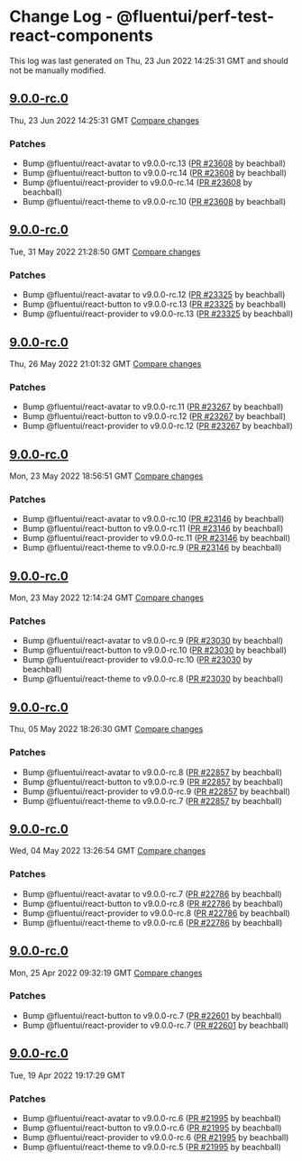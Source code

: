 # Change Log - @fluentui/perf-test-react-components

This log was last generated on Thu, 23 Jun 2022 14:25:31 GMT and should not be manually modified.

<!-- Start content -->

## [9.0.0-rc.0](https://github.com/microsoft/fluentui/tree/@fluentui/perf-test-react-components_v9.0.0-rc.0)

Thu, 23 Jun 2022 14:25:31 GMT 
[Compare changes](https://github.com/microsoft/fluentui/compare/@fluentui/perf-test-react-components_v9.0.0-rc.0..@fluentui/perf-test-react-components_v9.0.0-rc.0)

### Patches

- Bump @fluentui/react-avatar to v9.0.0-rc.13 ([PR #23608](https://github.com/microsoft/fluentui/pull/23608) by beachball)
- Bump @fluentui/react-button to v9.0.0-rc.14 ([PR #23608](https://github.com/microsoft/fluentui/pull/23608) by beachball)
- Bump @fluentui/react-provider to v9.0.0-rc.14 ([PR #23608](https://github.com/microsoft/fluentui/pull/23608) by beachball)
- Bump @fluentui/react-theme to v9.0.0-rc.10 ([PR #23608](https://github.com/microsoft/fluentui/pull/23608) by beachball)

## [9.0.0-rc.0](https://github.com/microsoft/fluentui/tree/@fluentui/perf-test-react-components_v9.0.0-rc.0)

Tue, 31 May 2022 21:28:50 GMT 
[Compare changes](https://github.com/microsoft/fluentui/compare/@fluentui/perf-test-react-components_v9.0.0-rc.0..@fluentui/perf-test-react-components_v9.0.0-rc.0)

### Patches

- Bump @fluentui/react-avatar to v9.0.0-rc.12 ([PR #23325](https://github.com/microsoft/fluentui/pull/23325) by beachball)
- Bump @fluentui/react-button to v9.0.0-rc.13 ([PR #23325](https://github.com/microsoft/fluentui/pull/23325) by beachball)
- Bump @fluentui/react-provider to v9.0.0-rc.13 ([PR #23325](https://github.com/microsoft/fluentui/pull/23325) by beachball)

## [9.0.0-rc.0](https://github.com/microsoft/fluentui/tree/@fluentui/perf-test-react-components_v9.0.0-rc.0)

Thu, 26 May 2022 21:01:32 GMT 
[Compare changes](https://github.com/microsoft/fluentui/compare/@fluentui/perf-test-react-components_v9.0.0-rc.0..@fluentui/perf-test-react-components_v9.0.0-rc.0)

### Patches

- Bump @fluentui/react-avatar to v9.0.0-rc.11 ([PR #23267](https://github.com/microsoft/fluentui/pull/23267) by beachball)
- Bump @fluentui/react-button to v9.0.0-rc.12 ([PR #23267](https://github.com/microsoft/fluentui/pull/23267) by beachball)
- Bump @fluentui/react-provider to v9.0.0-rc.12 ([PR #23267](https://github.com/microsoft/fluentui/pull/23267) by beachball)

## [9.0.0-rc.0](https://github.com/microsoft/fluentui/tree/@fluentui/perf-test-react-components_v9.0.0-rc.0)

Mon, 23 May 2022 18:56:51 GMT 
[Compare changes](https://github.com/microsoft/fluentui/compare/@fluentui/perf-test-react-components_v9.0.0-rc.0..@fluentui/perf-test-react-components_v9.0.0-rc.0)

### Patches

- Bump @fluentui/react-avatar to v9.0.0-rc.10 ([PR #23146](https://github.com/microsoft/fluentui/pull/23146) by beachball)
- Bump @fluentui/react-button to v9.0.0-rc.11 ([PR #23146](https://github.com/microsoft/fluentui/pull/23146) by beachball)
- Bump @fluentui/react-provider to v9.0.0-rc.11 ([PR #23146](https://github.com/microsoft/fluentui/pull/23146) by beachball)
- Bump @fluentui/react-theme to v9.0.0-rc.9 ([PR #23146](https://github.com/microsoft/fluentui/pull/23146) by beachball)

## [9.0.0-rc.0](https://github.com/microsoft/fluentui/tree/@fluentui/perf-test-react-components_v9.0.0-rc.0)

Mon, 23 May 2022 12:14:24 GMT 
[Compare changes](https://github.com/microsoft/fluentui/compare/@fluentui/perf-test-react-components_v9.0.0-rc.0..@fluentui/perf-test-react-components_v9.0.0-rc.0)

### Patches

- Bump @fluentui/react-avatar to v9.0.0-rc.9 ([PR #23030](https://github.com/microsoft/fluentui/pull/23030) by beachball)
- Bump @fluentui/react-button to v9.0.0-rc.10 ([PR #23030](https://github.com/microsoft/fluentui/pull/23030) by beachball)
- Bump @fluentui/react-provider to v9.0.0-rc.10 ([PR #23030](https://github.com/microsoft/fluentui/pull/23030) by beachball)
- Bump @fluentui/react-theme to v9.0.0-rc.8 ([PR #23030](https://github.com/microsoft/fluentui/pull/23030) by beachball)

## [9.0.0-rc.0](https://github.com/microsoft/fluentui/tree/@fluentui/perf-test-react-components_v9.0.0-rc.0)

Thu, 05 May 2022 18:26:30 GMT 
[Compare changes](https://github.com/microsoft/fluentui/compare/@fluentui/perf-test-react-components_v9.0.0-rc.0..@fluentui/perf-test-react-components_v9.0.0-rc.0)

### Patches

- Bump @fluentui/react-avatar to v9.0.0-rc.8 ([PR #22857](https://github.com/microsoft/fluentui/pull/22857) by beachball)
- Bump @fluentui/react-button to v9.0.0-rc.9 ([PR #22857](https://github.com/microsoft/fluentui/pull/22857) by beachball)
- Bump @fluentui/react-provider to v9.0.0-rc.9 ([PR #22857](https://github.com/microsoft/fluentui/pull/22857) by beachball)
- Bump @fluentui/react-theme to v9.0.0-rc.7 ([PR #22857](https://github.com/microsoft/fluentui/pull/22857) by beachball)

## [9.0.0-rc.0](https://github.com/microsoft/fluentui/tree/@fluentui/perf-test-react-components_v9.0.0-rc.0)

Wed, 04 May 2022 13:26:54 GMT 
[Compare changes](https://github.com/microsoft/fluentui/compare/@fluentui/perf-test-react-components_v9.0.0-rc.0..@fluentui/perf-test-react-components_v9.0.0-rc.0)

### Patches

- Bump @fluentui/react-avatar to v9.0.0-rc.7 ([PR #22786](https://github.com/microsoft/fluentui/pull/22786) by beachball)
- Bump @fluentui/react-button to v9.0.0-rc.8 ([PR #22786](https://github.com/microsoft/fluentui/pull/22786) by beachball)
- Bump @fluentui/react-provider to v9.0.0-rc.8 ([PR #22786](https://github.com/microsoft/fluentui/pull/22786) by beachball)
- Bump @fluentui/react-theme to v9.0.0-rc.6 ([PR #22786](https://github.com/microsoft/fluentui/pull/22786) by beachball)

## [9.0.0-rc.0](https://github.com/microsoft/fluentui/tree/@fluentui/perf-test-react-components_v9.0.0-rc.0)

Mon, 25 Apr 2022 09:32:19 GMT 
[Compare changes](https://github.com/microsoft/fluentui/compare/@fluentui/perf-test-react-components_v9.0.0-rc.0..@fluentui/perf-test-react-components_v9.0.0-rc.0)

### Patches

- Bump @fluentui/react-button to v9.0.0-rc.7 ([PR #22601](https://github.com/microsoft/fluentui/pull/22601) by beachball)
- Bump @fluentui/react-provider to v9.0.0-rc.7 ([PR #22601](https://github.com/microsoft/fluentui/pull/22601) by beachball)

## [9.0.0-rc.0](https://github.com/microsoft/fluentui/tree/@fluentui/perf-test-react-components_v9.0.0-rc.0)

Tue, 19 Apr 2022 19:17:29 GMT

### Patches

- Bump @fluentui/react-avatar to v9.0.0-rc.6 ([PR #21995](https://github.com/microsoft/fluentui/pull/21995) by beachball)
- Bump @fluentui/react-button to v9.0.0-rc.6 ([PR #21995](https://github.com/microsoft/fluentui/pull/21995) by beachball)
- Bump @fluentui/react-provider to v9.0.0-rc.6 ([PR #21995](https://github.com/microsoft/fluentui/pull/21995) by beachball)
- Bump @fluentui/react-theme to v9.0.0-rc.5 ([PR #21995](https://github.com/microsoft/fluentui/pull/21995) by beachball)
